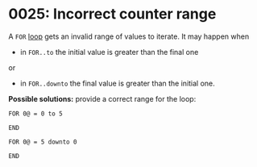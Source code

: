 # 0025: Incorrect counter range

A `FOR` [loop](../../language/control-flow/loops.md#for-end) gets an invalid range of values to iterate. It may happen when&#x20;

* in `FOR..to` the initial value is greater than the final one

or

* in `FOR..downto`  the final value is greater than the initial one.

**Possible solutions:** provide a correct range for the loop:

```
FOR 0@ = 0 to 5
    
END

FOR 0@ = 5 downto 0
    
END
```
